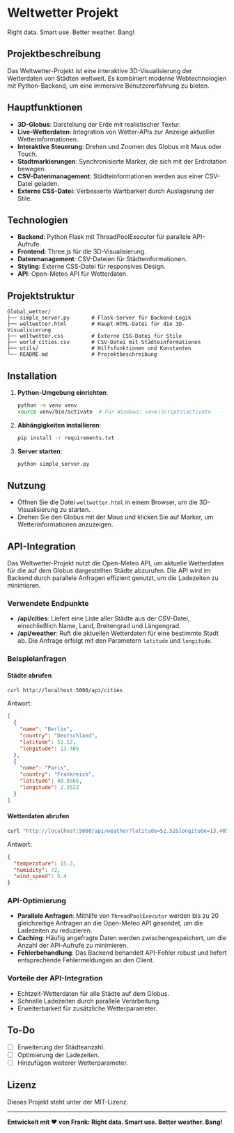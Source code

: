 # Weltwetter Projekt

Right data. Smart use. Better weather. Bang!

## Projektbeschreibung
Das Weltwetter-Projekt ist eine interaktive 3D-Visualisierung der Wetterdaten von Städten weltweit. Es kombiniert moderne Webtechnologien mit Python-Backend, um eine immersive Benutzererfahrung zu bieten.

## Hauptfunktionen
- **3D-Globus**: Darstellung der Erde mit realistischer Textur.
- **Live-Wetterdaten**: Integration von Wetter-APIs zur Anzeige aktueller Wetterinformationen.
- **Interaktive Steuerung**: Drehen und Zoomen des Globus mit Maus oder Touch.
- **Stadtmarkierungen**: Synchronisierte Marker, die sich mit der Erdrotation bewegen.
- **CSV-Datenmanagement**: Städteinformationen werden aus einer CSV-Datei geladen.
- **Externe CSS-Datei**: Verbesserte Wartbarkeit durch Auslagerung der Stile.

## Technologien
- **Backend**: Python Flask mit ThreadPoolExecutor für parallele API-Aufrufe.
- **Frontend**: Three.js für die 3D-Visualisierung.
- **Datenmanagement**: CSV-Dateien für Städteinformationen.
- **Styling**: Externe CSS-Datei für responsives Design.
- **API**: Open-Meteo API für Wetterdaten.

## Projektstruktur
```
Global_wetter/
├── simple_server.py       # Flask-Server für Backend-Logik
├── weltwetter.html        # Haupt-HTML-Datei für die 3D-Visualisierung
├── weltwetter.css         # Externe CSS-Datei für Stile
├── world_cities.csv       # CSV-Datei mit Städteinformationen
├── utils/                 # Hilfsfunktionen und Konstanten
└── README.md              # Projektbeschreibung
```

## Installation
1. **Python-Umgebung einrichten**:
   ```bash
   python -m venv venv
   source venv/bin/activate  # Für Windows: venv\Scripts\activate
   ```
2. **Abhängigkeiten installieren**:
   ```bash
   pip install -r requirements.txt
   ```
3. **Server starten**:
   ```bash
   python simple_server.py
   ```

## Nutzung
- Öffnen Sie die Datei `weltwetter.html` in einem Browser, um die 3D-Visualisierung zu starten.
- Drehen Sie den Globus mit der Maus und klicken Sie auf Marker, um Wetterinformationen anzuzeigen.

## API-Integration

Das Weltwetter-Projekt nutzt die Open-Meteo API, um aktuelle Wetterdaten für die auf dem Globus dargestellten Städte abzurufen. Die API wird im Backend durch parallele Anfragen effizient genutzt, um die Ladezeiten zu minimieren.

### Verwendete Endpunkte
- **/api/cities**: Liefert eine Liste aller Städte aus der CSV-Datei, einschließlich Name, Land, Breitengrad und Längengrad.
- **/api/weather**: Ruft die aktuellen Wetterdaten für eine bestimmte Stadt ab. Die Anfrage erfolgt mit den Parametern `latitude` und `longitude`.

### Beispielanfragen
#### Städte abrufen
```bash
curl http://localhost:5000/api/cities
```
Antwort:
```json
[
  {
    "name": "Berlin",
    "country": "Deutschland",
    "latitude": 52.52,
    "longitude": 13.405
  },
  {
    "name": "Paris",
    "country": "Frankreich",
    "latitude": 48.8566,
    "longitude": 2.3522
  }
]
```

#### Wetterdaten abrufen
```bash
curl "http://localhost:5000/api/weather?latitude=52.52&longitude=13.405"
```
Antwort:
```json
{
  "temperature": 15.3,
  "humidity": 72,
  "wind_speed": 5.4
}
```

### API-Optimierung
- **Parallele Anfragen**: Mithilfe von `ThreadPoolExecutor` werden bis zu 20 gleichzeitige Anfragen an die Open-Meteo API gesendet, um die Ladezeiten zu reduzieren.
- **Caching**: Häufig angefragte Daten werden zwischengespeichert, um die Anzahl der API-Aufrufe zu minimieren.
- **Fehlerbehandlung**: Das Backend behandelt API-Fehler robust und liefert entsprechende Fehlermeldungen an den Client.

### Vorteile der API-Integration
- Echtzeit-Wetterdaten für alle Städte auf dem Globus.
- Schnelle Ladezeiten durch parallele Verarbeitung.
- Erweiterbarkeit für zusätzliche Wetterparameter.

## To-Do
- [ ] Erweiterung der Städteanzahl.
- [ ] Optimierung der Ladezeiten.
- [ ] Hinzufügen weiterer Wetterparameter.

## Lizenz
Dieses Projekt steht unter der MIT-Lizenz.

---

**Entwickelt mit ❤️ von Frank: Right data. Smart use. Better weather. Bang!**